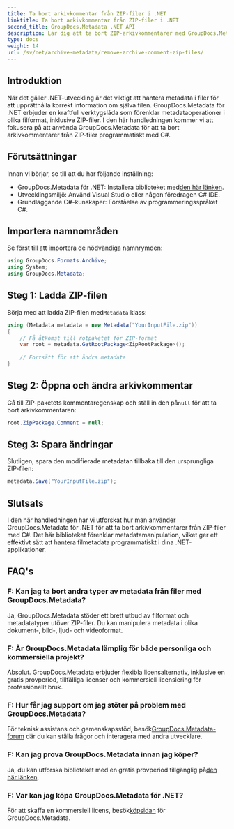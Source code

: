 ```yaml
---
title: Ta bort arkivkommentar från ZIP-filer i .NET
linktitle: Ta bort arkivkommentar från ZIP-filer i .NET
second_title: GroupDocs.Metadata .NET API
description: Lär dig att ta bort ZIP-arkivkommentarer med GroupDocs.Metadata for .NET. Förbättra dina metadatahanteringsfärdigheter.
type: docs
weight: 14
url: /sv/net/archive-metadata/remove-archive-comment-zip-files/
---
```

## Introduktion
När det gäller .NET-utveckling är det viktigt att hantera metadata i filer för att upprätthålla korrekt information om själva filen. GroupDocs.Metadata för .NET erbjuder en kraftfull verktygslåda som förenklar metadataoperationer i olika filformat, inklusive ZIP-filer. I den här handledningen kommer vi att fokusera på att använda GroupDocs.Metadata för att ta bort arkivkommentarer från ZIP-filer programmatiskt med C#. 
## Förutsättningar
Innan vi börjar, se till att du har följande inställning:
-  GroupDocs.Metadata för .NET: Installera biblioteket med[den här länken](https://releases.groupdocs.com/metadata/net/).
- Utvecklingsmiljö: Använd Visual Studio eller någon föredragen C# IDE.
- Grundläggande C#-kunskaper: Förståelse av programmeringsspråket C#.

## Importera namnområden
Se först till att importera de nödvändiga namnrymden:
```csharp
using GroupDocs.Formats.Archive;
using System;
using GroupDocs.Metadata;
```

## Steg 1: Ladda ZIP-filen
 Börja med att ladda ZIP-filen med`Metadata` klass:
```csharp
using (Metadata metadata = new Metadata("YourInputFile.zip"))
{
    // Få åtkomst till rotpaketet för ZIP-format
    var root = metadata.GetRootPackage<ZipRootPackage>();
    
    // Fortsätt för att ändra metadata
}
```
## Steg 2: Öppna och ändra arkivkommentar
Gå till ZIP-paketets kommentaregenskap och ställ in den på`null` för att ta bort arkivkommentaren:
```csharp
root.ZipPackage.Comment = null;
```
## Steg 3: Spara ändringar
Slutligen, spara den modifierade metadatan tillbaka till den ursprungliga ZIP-filen:
```csharp
metadata.Save("YourInputFile.zip");
```

## Slutsats
I den här handledningen har vi utforskat hur man använder GroupDocs.Metadata för .NET för att ta bort arkivkommentarer från ZIP-filer med C#. Det här biblioteket förenklar metadatamanipulation, vilket ger ett effektivt sätt att hantera filmetadata programmatiskt i dina .NET-applikationer.

## FAQ's
### F: Kan jag ta bort andra typer av metadata från filer med GroupDocs.Metadata?
Ja, GroupDocs.Metadata stöder ett brett utbud av filformat och metadatatyper utöver ZIP-filer. Du kan manipulera metadata i olika dokument-, bild-, ljud- och videoformat.
### F: Är GroupDocs.Metadata lämplig för både personliga och kommersiella projekt?
Absolut. GroupDocs.Metadata erbjuder flexibla licensalternativ, inklusive en gratis provperiod, tillfälliga licenser och kommersiell licensiering för professionellt bruk.
### F: Hur får jag support om jag stöter på problem med GroupDocs.Metadata?
 För teknisk assistans och gemenskapsstöd, besök[GroupDocs.Metadata-forum](https://forum.groupdocs.com/c/metadata/14) där du kan ställa frågor och interagera med andra utvecklare.
### F: Kan jag prova GroupDocs.Metadata innan jag köper?
 Ja, du kan utforska biblioteket med en gratis provperiod tillgänglig på[den här länken](https://releases.groupdocs.com/).
### F: Var kan jag köpa GroupDocs.Metadata för .NET?
 För att skaffa en kommersiell licens, besök[köpsidan](https://purchase.groupdocs.com/buy) för GroupDocs.Metadata.